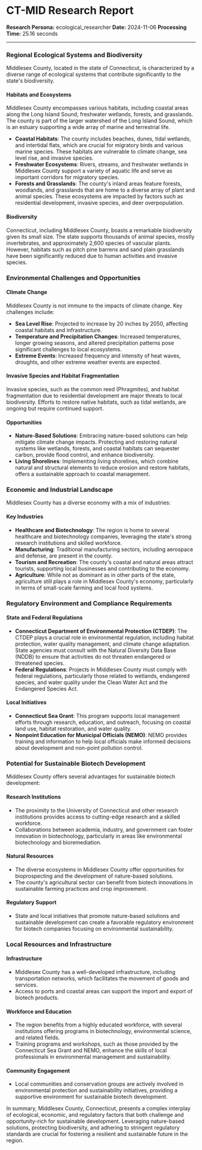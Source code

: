 # CT-MID Research Report

**Research Persona:** ecological_researcher
**Date:** 2024-11-06
**Processing Time:** 25.16 seconds

---

### Regional Ecological Systems and Biodiversity

Middlesex County, located in the state of Connecticut, is characterized by a diverse range of ecological systems that contribute significantly to the state's biodiversity.

#### Habitats and Ecosystems
Middlesex County encompasses various habitats, including coastal areas along the Long Island Sound, freshwater wetlands, forests, and grasslands. The county is part of the larger watershed of the Long Island Sound, which is an estuary supporting a wide array of marine and terrestrial life.

- **Coastal Habitats**: The county includes beaches, dunes, tidal wetlands, and intertidal flats, which are crucial for migratory birds and various marine species. These habitats are vulnerable to climate change, sea level rise, and invasive species.
- **Freshwater Ecosystems**: Rivers, streams, and freshwater wetlands in Middlesex County support a variety of aquatic life and serve as important corridors for migratory species.
- **Forests and Grasslands**: The county's inland areas feature forests, woodlands, and grasslands that are home to a diverse array of plant and animal species. These ecosystems are impacted by factors such as residential development, invasive species, and deer overpopulation.

#### Biodiversity
Connecticut, including Middlesex County, boasts a remarkable biodiversity given its small size. The state supports thousands of animal species, mostly invertebrates, and approximately 2,600 species of vascular plants. However, habitats such as pitch pine barrens and sand plain grasslands have been significantly reduced due to human activities and invasive species.

### Environmental Challenges and Opportunities

#### Climate Change
Middlesex County is not immune to the impacts of climate change. Key challenges include:
- **Sea Level Rise**: Projected to increase by 20 inches by 2050, affecting coastal habitats and infrastructure.
- **Temperature and Precipitation Changes**: Increased temperatures, longer growing seasons, and altered precipitation patterns pose significant challenges to local ecosystems.
- **Extreme Events**: Increased frequency and intensity of heat waves, droughts, and other extreme weather events are expected.

#### Invasive Species and Habitat Fragmentation
Invasive species, such as the common reed (Phragmites), and habitat fragmentation due to residential development are major threats to local biodiversity. Efforts to restore native habitats, such as tidal wetlands, are ongoing but require continued support.

#### Opportunities
- **Nature-Based Solutions**: Embracing nature-based solutions can help mitigate climate change impacts. Protecting and restoring natural systems like wetlands, forests, and coastal habitats can sequester carbon, provide flood control, and enhance biodiversity.
- **Living Shorelines**: Implementing living shorelines, which combine natural and structural elements to reduce erosion and restore habitats, offers a sustainable approach to coastal management.

### Economic and Industrial Landscape

Middlesex County has a diverse economy with a mix of industries:

#### Key Industries
- **Healthcare and Biotechnology**: The region is home to several healthcare and biotechnology companies, leveraging the state's strong research institutions and skilled workforce.
- **Manufacturing**: Traditional manufacturing sectors, including aerospace and defense, are present in the county.
- **Tourism and Recreation**: The county's coastal and natural areas attract tourists, supporting local businesses and contributing to the economy.
- **Agriculture**: While not as dominant as in other parts of the state, agriculture still plays a role in Middlesex County's economy, particularly in terms of small-scale farming and local food systems.

### Regulatory Environment and Compliance Requirements

#### State and Federal Regulations
- **Connecticut Department of Environmental Protection (CTDEP)**: The CTDEP plays a crucial role in environmental regulation, including habitat protection, water quality management, and climate change adaptation. State agencies must consult with the Natural Diversity Data Base (NDDB) to ensure that activities do not threaten endangered or threatened species.
- **Federal Regulations**: Projects in Middlesex County must comply with federal regulations, particularly those related to wetlands, endangered species, and water quality under the Clean Water Act and the Endangered Species Act.

#### Local Initiatives
- **Connecticut Sea Grant**: This program supports local management efforts through research, education, and outreach, focusing on coastal land use, habitat restoration, and water quality.
- **Nonpoint Education for Municipal Officials (NEMO)**: NEMO provides training and information to help local officials make informed decisions about development and non-point pollution control.

### Potential for Sustainable Biotech Development

Middlesex County offers several advantages for sustainable biotech development:

#### Research Institutions
- The proximity to the University of Connecticut and other research institutions provides access to cutting-edge research and a skilled workforce.
- Collaborations between academia, industry, and government can foster innovation in biotechnology, particularly in areas like environmental biotechnology and bioremediation.

#### Natural Resources
- The diverse ecosystems in Middlesex County offer opportunities for bioprospecting and the development of nature-based solutions.
- The county's agricultural sector can benefit from biotech innovations in sustainable farming practices and crop improvement.

#### Regulatory Support
- State and local initiatives that promote nature-based solutions and sustainable development can create a favorable regulatory environment for biotech companies focusing on environmental sustainability.

### Local Resources and Infrastructure

#### Infrastructure
- Middlesex County has a well-developed infrastructure, including transportation networks, which facilitates the movement of goods and services.
- Access to ports and coastal areas can support the import and export of biotech products.

#### Workforce and Education
- The region benefits from a highly educated workforce, with several institutions offering programs in biotechnology, environmental science, and related fields.
- Training programs and workshops, such as those provided by the Connecticut Sea Grant and NEMO, enhance the skills of local professionals in environmental management and sustainability.

#### Community Engagement
- Local communities and conservation groups are actively involved in environmental protection and sustainability initiatives, providing a supportive environment for sustainable biotech development.

In summary, Middlesex County, Connecticut, presents a complex interplay of ecological, economic, and regulatory factors that both challenge and opportunity-rich for sustainable development. Leveraging nature-based solutions, protecting biodiversity, and adhering to stringent regulatory standards are crucial for fostering a resilient and sustainable future in the region.